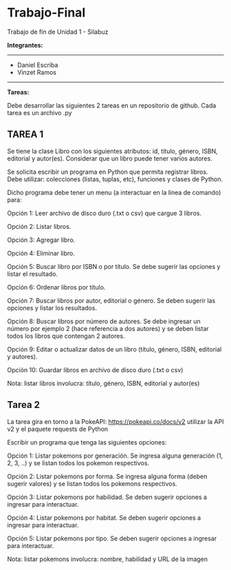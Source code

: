 # Trabajo-Final

Trabajo de fin de Unidad 1 - Silabuz

**Integrantes:**


------------

- Daniel Escriba
- Vinzet Ramos

------------


**Tareas:**

Debe desarrollar las siguientes 2 tareas en un repositorio de github. Cada tarea es un archivo .py

##  TAREA 1

Se tiene la clase Libro con los siguientes atributos: id, título, género, ISBN, editorial y autor(es). Considerar que un libro puede tener varios autores.

Se solicita escribir un programa en Python que permita registrar libros. Debe utilizar: colecciones (listas, tuplas, etc), funciones y clases de Python.

Dicho programa debe tener un menu (a interactuar en la línea de comando) para:

Opción 1: Leer archivo de disco duro (.txt o csv) que cargue 3 libros.

Opción 2: Listar libros.

Opción 3: Agregar libro.

Opción 4: Eliminar libro.

Opción 5: Buscar libro por ISBN o por título. Se debe sugerir las opciones y listar el resultado.

Opción 6: Ordenar libros por título.

Opción 7: Buscar libros por autor, editorial o género. Se deben sugerir las opciones y listar los resultados.

Opción 8: Buscar libros por número de autores. Se debe ingresar un número por ejemplo 2 (hace referencia a dos autores) y se deben listar todos los libros que contengan 2 autores.

Opción 9: Editar o actualizar datos de un libro (título, género, ISBN, editorial y autores).

Opción 10: Guardar libros en archivo de disco duro (.txt o csv)

Nota: listar libros involucra: título, género, ISBN, editorial y autor(es)


## Tarea 2

La tarea gira en torno a la PokeAPI: https://pokeapi.co/docs/v2 utilizar la API v2 y el paquete requests de Python

Escribir un programa que tenga las siguientes opciones:

Opción 1: Listar pokemons por generación. Se ingresa alguna generación (1, 2, 3, ..) y se listan todos los pokemon respectivos.

Opción 2: Listar pokemons por forma. Se ingresa alguna forma (deben sugerir valores) y se listan todos los pokemons respectivos.

Opción 3: Listar pokemons por habilidad. Se deben sugerir opciones a ingresar para interactuar.

Opción 4: Listar pokemons por habitat. Se deben sugerir opciones a ingresar para interactuar.

Opción 5: Listar pokemons por tipo. Se deben sugerir opciones a ingresar para interactuar.

Nota: listar pokemons involucra: nombre, habilidad y URL de la imagen
